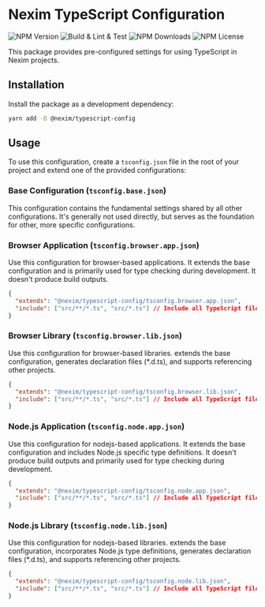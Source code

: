 # Nexim TypeScript Configuration

![NPM Version](https://img.shields.io/npm/v/@nexim/typescript-config)
![Build & Lint & Test](https://github.com/the-nexim/nanolib/actions/workflows/build-lint-test.yaml/badge.svg)
![NPM Downloads](https://img.shields.io/npm/dm/@nexim/typescript-config)
![NPM License](https://img.shields.io/npm/l/@nexim/typescript-config)

This package provides pre-configured settings for using TypeScript in Nexim projects.

## Installation

Install the package as a development dependency:

```bash
yarn add -D @nexim/typescript-config
```

## Usage

To use this configuration, create a `tsconfig.json` file in the root of your project and extend one of the provided configurations:

### Base Configuration (`tsconfig.base.json`)

This configuration contains the fundamental settings shared by all other configurations. It's generally not used directly, but serves as the foundation for other, more specific configurations.

### Browser Application (`tsconfig.browser.app.json`)

Use this configuration for browser-based applications. It extends the base configuration and is primarily used for type checking during development. It doesn't produce build outputs.

```json
{
  "extends": "@nexim/typescript-config/tsconfig.browser.app.json",
  "include": ["src/**/*.ts", "src/*.ts"] // Include all TypeScript files in your source directory
}
```

### Browser Library (`tsconfig.browser.lib.json`)

Use this configuration for browser-based libraries. extends the base configuration, generates declaration files (\*.d.ts), and supports referencing other projects.

```json
{
  "extends": "@nexim/typescript-config/tsconfig.browser.lib.json",
  "include": ["src/**/*.ts", "src/*.ts"] // Include all TypeScript files in your source directory
}
```

### Node.js Application (`tsconfig.node.app.json`)

Use this configuration for nodejs-based applications. It extends the base configuration and includes Node.js specific type definitions. It doesn't produce build outputs and primarily used for type checking during development.

```json
{
  "extends": "@nexim/typescript-config/tsconfig.node.app.json",
  "include": ["src/**/*.ts", "src/*.ts"] // Include all TypeScript files in your source directory
}
```

### Node.js Library (`tsconfig.node.lib.json`)

Use this configuration for nodejs-based libraries. extends the base configuration, incorporates Node.js type definitions, generates declaration files (\*.d.ts), and supports referencing other projects.

```json
{
  "extends": "@nexim/typescript-config/tsconfig.node.lib.json",
  "include": ["src/**/*.ts", "src/*.ts"] // Include all TypeScript files in your source directory
}
```
